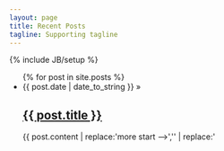 ```yaml
---
layout: page
title: Recent Posts 
tagline: Supporting tagline
---
```

{% include JB/setup %}
<ul class="posts">
  {% for post in site.posts %}
    <li><span>{{ post.date | date_to_string }}</span> &raquo; <h2><a href="{{ BASE_PATH }}{{ post.url }}">{{ post.title }}</a></h2></li>
    <p>{{ post.content | replace:'more start -->','' | replace:'<!-- more end','' }}</p>
    <span><a href="{{ BASE_PATH }}{{ post.url }}">Read More</a></span>
  {% endfor %}
</ul>

